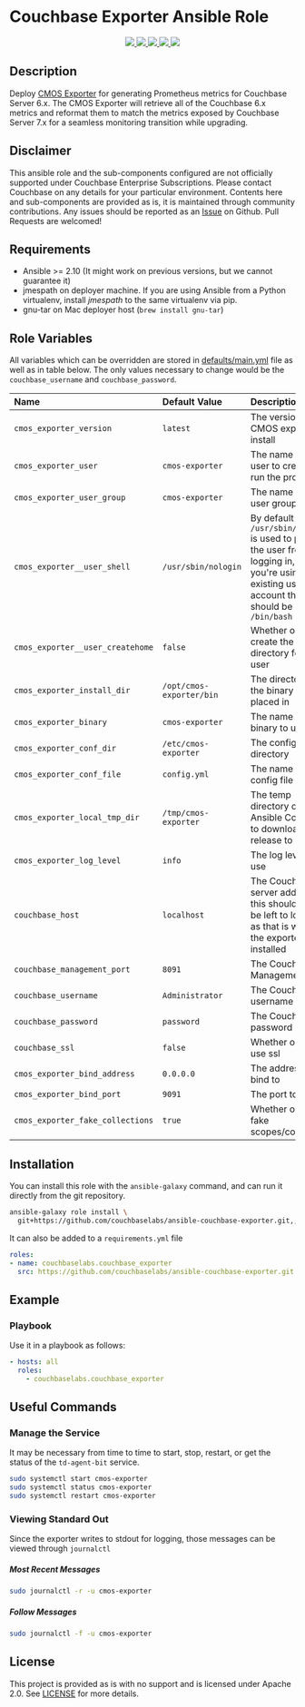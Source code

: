 # Couchbase Exporter Ansible Role

<p align="center">

  <a href="https://github.com/couchbaselabs/ansible-couchbase-exporter/graphs/contributors" alt="Contributors">
    <img src="https://img.shields.io/github/license/couchbaselabs/ansible-couchbase-exporter" />
  </a>

  <!--
  <a href="https://galaxy.ansible.com/couchbaselabs/exporter" alt="Ansible Role">
    <img src="https://img.shields.io/ansible/role/{roleId}" />
  </a>

  <a href="https://galaxy.ansible.com/couchbaselabs/exporter" alt="Ansible Quality Score">
    <img src="https://img.shields.io/ansible/quality/{roleId}" />
  </a>

  <a href="https://galaxy.ansible.com/couchbaselabs/exporter" alt="Downloads">
    <img src="https://img.shields.io/ansible/role/d/{roleId}" />
  </a>
  -->

  <a href="https://github.com/couchbaselabs/ansible-couchbase-exporter/releases" alt="GitHub tag (latest by date)">
    <img src="https://img.shields.io/github/v/tag/couchbaselabs/ansible-couchbase-exporter" />
  </a>

  <a href="https://github.com/couchbaselabs/ansible-couchbase-exporter/actions" alt="GitHub Workflow Status">
    <img src="https://img.shields.io/github/workflow/status/couchbaselabs/ansible-couchbase-exporter/Lint" />
  </a>

  <a href="https://github.com/couchbaselabs/ansible-couchbase-exporter/commits/main" alt="GitHub last commit">
    <img src="https://img.shields.io/github/last-commit/couchbaselabs/ansible-couchbase-exporter" />
  </a>

  <a href="https://github.com/couchbaselabs/ansible-couchbase-exporter/graphs/contributors" alt="GitHub last commit">
    <img src="https://img.shields.io/github/contributors/couchbaselabs/ansible-couchbase-exporter" />
  </a>

</p>


## Description

Deploy [CMOS Exporter](https://github.com/couchbaselabs/cmos-prometheus-exporter) for generating Prometheus metrics for Couchbase Server 6.x.  The CMOS Exporter will retrieve all of the Couchbase 6.x metrics and reformat them to match the metrics exposed by Couchbase Server 7.x for a seamless monitoring transition while upgrading.

## Disclaimer

This ansible role and the sub-components configured are not officially supported under Couchbase Enterprise Subscriptions. Please contact Couchbase on any details for your particular environment. Contents here and sub-components are provided as is, it is maintained through community contributions.  Any issues should be reported as an [Issue](https://github.com/couchbaselabs/ansible-couchbase-cbhealthagent/issues) on Github.  Pull Requests are welcomed!

## Requirements

-   Ansible >= 2.10 (It might work on previous versions, but we cannot guarantee it)
-   jmespath on deployer machine. If you are using Ansible from a Python virtualenv, install _jmespath_ to the same virtualenv via pip.
-   gnu-tar on Mac deployer host (`brew install gnu-tar`)


## Role Variables

All variables which can be overridden are stored in [defaults/main.yml](defaults/main.yml) file as well as in table below.  The only values necessary to change would be the `couchbase_username` and `couchbase_password`.

| **Name**           | **Default Value** | **Description**                    |
| :-------------- | :------------- | :-----------------------------------|
| `cmos_exporter_version` | `latest` | The version of the CMOS exporter to install |
| `cmos_exporter_user` | `cmos-exporter` | The name of the user to create to run the process |
| `cmos_exporter_user_group` | `cmos-exporter` | The name of the user group |
| `cmos_exporter__user_shell` | `/usr/sbin/nologin` | By default `/usr/sbin/nologin` is used to prevent the user from logging in, if you're using an existing user account this should be `/bin/bash`   |
| `cmos_exporter__user_createhome` | `false` | Whether or not to create the home directory for the user  |
| `cmos_exporter_install_dir` | `/opt/cmos-exporter/bin` | The directory for the binary to be placed in |
| `cmos_exporter_binary` | `cmos-exporter` | The name of the binary to use |
| `cmos_exporter_conf_dir` | `/etc/cmos-exporter` | The configuration directory |
| `cmos_exporter_conf_file` | `config.yml` | The name of the config file |
| `cmos_exporter_local_tmp_dir` | `/tmp/cmos-exporter` | The temp directory on the Ansible Controller to download the release to |
| `cmos_exporter_log_level` | `info` | The log level to use |
| `couchbase_host` | `localhost` | The Couchbase server address, this should really be left to localhost as that is where the exporter is installed |
| `couchbase_management_port` | `8091` | The Couchbase Management port |
| `couchbase_username` | `Administrator` | The Couchbase username |
| `couchbase_password` | `password` | The Couchbase password |
| `couchbase_ssl` | `false` | Whether or not to use ssl |
| `cmos_exporter_bind_address` | `0.0.0.0` | The address to bind to |
| `cmos_exporter_bind_port` | `9091` | The port to bind to |
| `cmos_exporter_fake_collections` | `true` | Whether or not to fake scopes/collections |


## Installation

You can install this role with the `ansible-galaxy` command, and can run it
directly from the git repository.

```bash
ansible-galaxy role install \
  git+https://github.com/couchbaselabs/ansible-couchbase-exporter.git,,couchbaselabs.couchbase_exporter
```

It can also be added to a `requirements.yml` file

```yaml
roles:
- name: couchbaselabs.couchbase_exporter
  src: https://github.com/couchbaselabs/ansible-couchbase-exporter.git
```

## Example

### Playbook

Use it in a playbook as follows:

```yaml
- hosts: all
  roles:
    - couchbaselabs.couchbase_exporter
```

## Useful Commands

### Manage the Service

It may be necessary from time to time to start, stop, restart, or get the status of the `td-agent-bit` service.

```bash
sudo systemctl start cmos-exporter
sudo systemctl status cmos-exporter
sudo systemctl restart cmos-exporter
```

### Viewing Standard Out

Since the exporter writes to stdout for logging, those messages can be viewed through `journalctl`

##### Most Recent Messages

```bash
sudo journalctl -r -u cmos-exporter
```

##### Follow Messages

```bash
sudo journalctl -f -u cmos-exporter
```

## License

This project is provided as is with no support and is licensed under Apache 2.0. See [LICENSE](/LICENSE) for more details.
